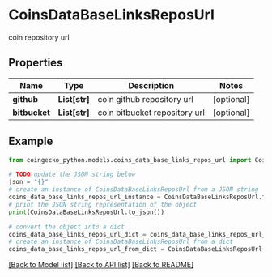 # CoinsDataBaseLinksReposUrl

coin repository url

## Properties

Name | Type | Description | Notes
------------ | ------------- | ------------- | -------------
**github** | **List[str]** | coin github repository url | [optional] 
**bitbucket** | **List[str]** | coin bitbucket repository url | [optional] 

## Example

```python
from coingecko_python.models.coins_data_base_links_repos_url import CoinsDataBaseLinksReposUrl

# TODO update the JSON string below
json = "{}"
# create an instance of CoinsDataBaseLinksReposUrl from a JSON string
coins_data_base_links_repos_url_instance = CoinsDataBaseLinksReposUrl.from_json(json)
# print the JSON string representation of the object
print(CoinsDataBaseLinksReposUrl.to_json())

# convert the object into a dict
coins_data_base_links_repos_url_dict = coins_data_base_links_repos_url_instance.to_dict()
# create an instance of CoinsDataBaseLinksReposUrl from a dict
coins_data_base_links_repos_url_from_dict = CoinsDataBaseLinksReposUrl.from_dict(coins_data_base_links_repos_url_dict)
```
[[Back to Model list]](../README.md#documentation-for-models) [[Back to API list]](../README.md#documentation-for-api-endpoints) [[Back to README]](../README.md)


